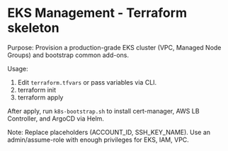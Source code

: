 # EKS Management - Terraform skeleton

Purpose: Provision a production-grade EKS cluster (VPC, Managed Node Groups) and bootstrap common add-ons.

Usage:
1. Edit `terraform.tfvars` or pass variables via CLI.
2. terraform init
3. terraform apply

After apply, run `k8s-bootstrap.sh` to install cert-manager, AWS LB Controller, and ArgoCD via Helm.

Note: Replace placeholders (ACCOUNT_ID, SSH_KEY_NAME). Use an admin/assume-role with enough privileges for EKS, IAM, VPC.
